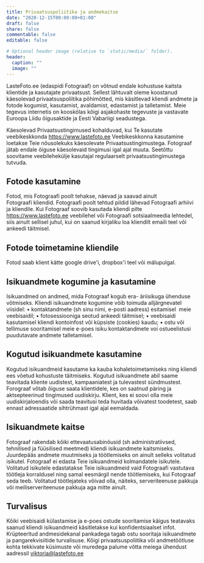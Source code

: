 ```yaml
---
title: Privaatsuspoliitika ja andmekaitse
date: "2020-12-15T00:00:00+01:00"
draft: false
share: false
commentable: false
editable: false

# Optional header image (relative to `static/media/` folder).
header:
  caption: ""
  image: ""
---
```

LasteFoto.ee (edaspidi Fotograaf) on võtnud endale kohustuse kaitsta klientide ja kasutajate privaatsust. Sellest lähtuvalt oleme koostanud käesolevad privaatsuspoliitika põhimõtted, mis käsitlevad kliendi andmete ja fotode kogumist, kasutamist, avaldamist, edastamist ja talletamist. Meie tegevus internetis on kooskõlas kõigi asjakohaste tegevuste ja vastavate Euroopa Liidu õigusaktide ja Eesti Vabariigi seadustega.

Käesolevad Privaatsustingimused kohalduvad, kui Te kasutate veebikeskkonda https://www.lastefoto.ee Veebikeskkonna kasutamine loetakse Teie nõusolekuks käesolevate Privaatsustingimustega.
Fotograaf jätab endale õiguse käesolevaid tingimusi igal ajal muuta. Seetõttu soovitame veebilehekülje kasutajal regulaarselt privaatsustingimustega tutvuda.

## Fotode kasutamine

Fotod, mis Fotograafi poolt tehakse, näevad ja saavad ainult Fotograafi kliendid. Fotograafi poolt tehtud pildid lähevad Fotograafi arhiivi ja kliendile.
Kui Fotograaf soovib kasutada kliendi pilte https://www.lastefoto.ee veebilehel või Fotograafi sotsiaalmeedia lehtedel, siis ainult sellisel juhul, kui on saanud kirjaliku loa kliendilt emaili teel või ankeedi täitmisel.

## Fotode toimetamine kliendile
Fotod saab klient kätte google drive'i, dropbox'i teel või mälupulgal.

## Isikuandmete kogumine ja kasutamine
Isikuandmed on andmed, mida Fotograaf kogub era- äriisikuga ühenduse võtmiseks.
Kliendi isikuandmete kogumine võib toimuda alljärgnevatel viisidel:
• kontaktandmete (sh sinu nimi, e-posti aadress) esitamisel  meie veebisaidil;
• fotosessiooniga seotud ankeedi täitmisel;
• veebisaidi kasutamisel kliendi kontoinfost või küpsiste (cookies) kaudu;
• ostu või tellimuse sooritamisel meie e-poes isiku kontaktandmete voi ostueelistusi puudutavate andmete talletamisel.

## Kogutud isikuandmete kasutamine
Kogutud isikuandmeid kasutame ka kauba kohaletoimetamiseks ning kliendi ees võetud kohustuste täitmiseks.
Kogutud isikuandmete abil saame teavitada kliente uudistest, kampaaniatest ja tulevastest sündmustest. Forograaf võtab õiguse saata klientidele, kes on saatnud päring ja aktsepteerinud tingimused uudiskirju. Klient, kes ei soovi olla meie uudiskirjaloendis või saada teavitusi teda huvitada võivatest toodetest, saab ennast adressaatide sihtrühmast igal ajal eemaldada.

## Isikuandmete kaitse
Fotograaf rakendab kõiki ettevaatusabinõusid (sh administratiivsed, tehnilised ja füüsilised meetmed) kliendi isikuandmete kaitsmiseks. Juurdepääs andmete muutmiseks ja töötlemiseks on ainult selleks volitatud isikutel.
Fotograaf ei edasta Teie isikuandmeid kolmandatele isikutele. Volitatud isikutele edastatakse Teie isikuandmeid vaid Fotograafi vastutava töötleja korraldusel ning samal eesmärgil nende töötlemiseks, kui Fotograaf seda teeb. Volitatud töötlejateks võivad olla, näiteks, serveriteenuse pakkuja või meiliserveriteenuse pakkuja aga mitte ainult.

## Turvalisus

Kõiki veebisaidi külastamise ja e-poes ostude sooritamise käigus teatavaks saanud kliendi isikuandmeid käsitletakse kui konfidentsiaalset infot. Krüpteeritud andmesidekanal pankadega tagab ostu sooritaja isikuandmete ja pangarekvisiitide turvalisuse.
Kõigi privaatsuspoliitika või andmetöötluse kohta tekkivate küsimuste või muredega palume võtta meiega ühendust aadressil viktoria@lastefoto.ee

